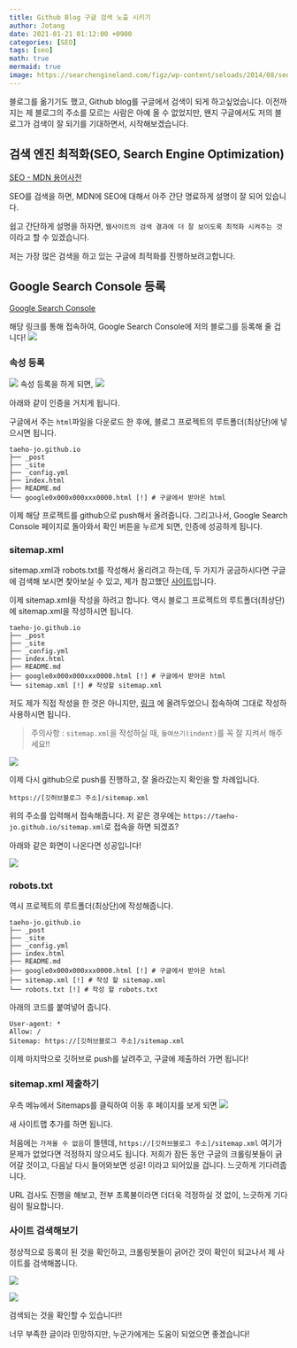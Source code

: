 ```yaml
---
title: Github Blog 구글 검색 노출 시키기
author: Jotang
date: 2021-01-21 01:12:00 +0900
categories: [SEO]
tags: [seo]
math: true
mermaid: true
image: https://searchengineland.com/figz/wp-content/seloads/2014/08/seo-idea-lightbulbs-ss-1920.jpg
---
```



블로그를 옮기기도 했고, Github blog를 구글에서 검색이 되게 하고싶었습니다. 이전까지는 제 블로그의 주소를 모르는 사람은 아예 올 수 없었지만, 왠지 구글에서도 저의 블로그가 검색이 잘 되기를 기대하면서, 시작해보겠습니다.

## 검색 엔진 최적화(SEO, Search Engine Optimization)

[SEO - MDN 용어사전](https://developer.mozilla.org/ko/docs/Glossary/SEO)

SEO를 검색을 하면, MDN에 SEO에 대해서 아주 간단 명료하게 설명이 잘 되어 있습니다.

쉽고 간단하게 설명을 하자면, `웹사이트의 검색 결과에 더 잘 보이도록 최적화 시켜주는 것` 이라고 할 수 있겠습니다.

저는 가장 많은 검색을 하고 있는 구글에 최적화를 진행하보려고합니다.

## Google Search Console 등록
[Google Search Console](https://search.google.com/search-console/about)

해당 링크를 통해 접속하여, Google Search Console에 저의 블로그를 등록해 줄 겁니다!
![](https://images.velog.io/images/jotang3726/post/f08d4b4a-59a2-4c06-98f1-ddc42188f603/image.png)

### 속성 등록
![](https://images.velog.io/images/jotang3726/post/b56cd94c-d8aa-455c-9c8f-0f4f3f355215/image.png)
속성 등록을 하게 되면, 
![](https://images.velog.io/images/jotang3726/post/d5726b94-fe82-475c-9397-c0003137105d/image.png)

아래와 같이 인증을 거치게 됩니다.

구글에서 주는 `html`파일을 다운로드 한 후에, 블로그 프로젝트의 루트폴더(최상단)에 넣으시면 됩니다.
```
taeho-jo.github.io
├── _post
├── _site
├── _config.yml
├── index.html
├── README.md
└── google0x000x000xxx0000.html [!] # 구글에서 받아온 html
```

이제 해당 프로젝트를 github으로 push해서 올려줍니다.
그리고나서, Google Search Console 페이지로 돌아와서 확인 버튼을 누르게 되면, 인증에 성공하게 됩니다. 

### sitemap.xml
sitemap.xml과 robots.txt를 작성해서 올리려고 하는데, 두 가지가 궁금하시다면 구글에 검색해 보시면 찾아보실 수 있고, 제가 참고했던 [사이트](https://www.ascentkorea.com/what-is-robots-txt-sitemap-xml/)입니다.

이제 sitemap.xml을 작성을 하려고 합니다. 역시 블로그 프로젝트의 루트폴더(최상단)에 sitemap.xml을 작성하시면 됩니다. 

```
taeho-jo.github.io
├── _post
├── _site
├── _config.yml
├── index.html
├── README.md
├── google0x000x000xxx0000.html [!] # 구글에서 받아온 html
└── sitemap.xml [!] # 작성할 sitemap.xml
```

저도 제가 직접 작성을 한 것은 아니지만, [링크](https://carbon.now.sh/?bg=rgba%285%2C5%2C5%2C1%29&t=material&wt=none&l=auto&ds=true&dsyoff=20px&dsblur=68px&wc=true&wa=true&pv=56px&ph=56px&ln=false&fl=1&fm=Hack&fs=14px&lh=133%25&si=false&es=2x&wm=false&code=---%250Alayout%253A%2520null%250A---%250A%253C%253Fxml%2520version%253D%25221.0%2522%2520encoding%253D%2522UTF-8%2522%253F%253E%250A%253Curlset%2520xmlns%253Axsi%253D%2522http%253A%252F%252Fwww.w3.org%252F2001%252FXMLSchema-instance%2522%2520xsi%253AschemaLocation%253D%2522http%253A%252F%252Fwww.sitemaps.org%252Fschemas%252Fsitemap%252F0.9%2520http%253A%252F%252Fwww.sitemaps.org%252Fschemas%252Fsitemap%252F0.9%252Fsitemap.xsd%2522%2520xmlns%253D%2522http%253A%252F%252Fwww.sitemaps.org%252Fschemas%252Fsitemap%252F0.9%2522%253E%250A%2520%2520%257B%2525%2520for%2520post%2520in%2520site.posts%2520%2525%257D%250A%2520%2520%2520%2520%253Curl%253E%250A%2520%2520%2520%2520%2520%2520%253Cloc%253E%257B%257B%2520site.url%2520%257D%257D%257B%257B%2520post.url%2520%257D%257D%253C%252Floc%253E%250A%2520%2520%2520%2520%2520%2520%257B%2525%2520if%2520post.last_modified_at%2520%253D%253D%2520null%2520%2525%257D%250A%2520%2520%2520%2520%2520%2520%2520%2520%253Clastmod%253E%257B%257B%2520post.date%2520%257C%2520date_to_xmlschema%2520%257D%257D%253C%252Flastmod%253E%250A%2520%2520%2520%2520%2520%2520%257B%2525%2520else%2520%2525%257D%250A%2520%2520%2520%2520%2520%2520%2520%2520%253Clastmod%253E%257B%257B%2520post.last_modified_at%2520%257C%2520date_to_xmlschema%2520%257D%257D%253C%252Flastmod%253E%250A%2520%2520%2520%2520%2520%2520%257B%2525%2520endif%2520%2525%257D%250A%250A%2520%2520%2520%2520%2520%2520%257B%2525%2520if%2520post.sitemap.changefreq%2520%253D%253D%2520null%2520%2525%257D%250A%2520%2520%2520%2520%2520%2520%2520%2520%253Cchangefreq%253Eweekly%253C%252Fchangefreq%253E%250A%2520%2520%2520%2520%2520%2520%257B%2525%2520else%2520%2525%257D%250A%2520%2520%2520%2520%2520%2520%2520%2520%253Cchangefreq%253E%257B%257B%2520post.sitemap.changefreq%2520%257D%257D%253C%252Fchangefreq%253E%250A%2520%2520%2520%2520%2520%2520%257B%2525%2520endif%2520%2525%257D%250A%250A%2520%2520%2520%2520%2520%2520%257B%2525%2520if%2520post.sitemap.priority%2520%253D%253D%2520null%2520%2525%257D%250A%2520%2520%2520%2520%2520%2520%2520%2520%253Cpriority%253E0.5%253C%252Fpriority%253E%250A%2520%2520%2520%2520%2520%2520%257B%2525%2520else%2520%2525%257D%250A%2520%2520%2520%2520%2520%2520%2520%2520%253Cpriority%253E%257B%257B%2520post.sitemap.priority%2520%257D%257D%253C%252Fpriority%253E%250A%2520%2520%2520%2520%2520%2520%257B%2525%2520endif%2520%2525%257D%250A%2520%2520%2520%2520%253C%252Furl%253E%250A%2520%2520%257B%2525%2520endfor%2520%2525%257D%250A%253C%252Furlset%253E)
에 올려두었으니 접속하여 그대로 작성하 사용하시면 됩니다.

> 주의사항 :  `sitemap.xml`을 작성하실 때, `들여쓰기(indent)`를 꼭 잘 지켜서 해주세요!! 


![](https://images.velog.io/images/jotang3726/post/be0bd478-0538-438b-a670-3365092fc259/image.png)



이제 다시 github으로 push를 진행하고, 잘 올라갔는지 확인을 할 차례입니다.
```
https://[깃허브블로그 주소]/sitemap.xml
```
위의 주소를 입력해서 접속해줍니다. 저 같은 경우에는 `https://taeho-jo.github.io/sitemap.xml`로 접속을 하면 되겠죠?

아래와 같은 화면이 나온다면 성공입니다!

![](https://images.velog.io/images/jotang3726/post/a4b9f501-cb34-473b-a5ef-25ad54701086/image.png)

### robots.txt
역시 프로젝트의 루트폴더(최상단)에 작성해줍니다.

```
taeho-jo.github.io
├── _post
├── _site
├── _config.yml
├── index.html
├── README.md
├── google0x000x000xxx0000.html [!] # 구글에서 받아온 html
├── sitemap.xml [!] # 작성 할 sitemap.xml
└── robots.txt [!] # 작성 할 robots.txt
```

아래의 코드를 붙여넣어 줍니다.
```
User-agent: *
Allow: /
Sitemap: https://[깃허브블로그 주소]/sitemap.xml
```

이제 마지막으로 깃허브로 push를 날려주고, 구글에 제출하러 가면 됩니다!

### sitemap.xml 제출하기
우측 메뉴에서 Sitemaps를 클릭하여 이동 후 페이지를 보게 되면
![](https://images.velog.io/images/jotang3726/post/c8654520-25a3-4a57-b84b-1722bad40896/image.png)

새 사이트맵 추가를 하면 됩니다.

처음에는 `가져올 수 없음`이 뜰텐데, `https://[깃허브블로그 주소]/sitemap.xml` 여기가 문제가 없었다면 걱정하지 않으셔도 됩니다. 저희가 잠든 동안 구글의 크롤링봇들이 긁어갈 것이고, 다음날 다시 들어와보면 성공! 이라고 되어있을 겁니다. 느긋하게 기다려줍니다.

URL 검사도 진행을 해보고, 전부 초록불이라면 더더욱 걱정하실 것 없이, 느긋하게 기다림이 필요합니다.

### 사이트 검색해보기
정상적으로 등록이 된 것을 확인하고, 크롤링봇들이 긁어간 것이 확인이 되고나서 제 사이트를 검색해봅니다.

![](https://images.velog.io/images/jotang3726/post/f109866e-9e50-49fe-8037-7dff734af6af/image.png)

![](https://images.velog.io/images/jotang3726/post/278ef57d-f38d-42c7-bc2d-3802dfd12f46/image.png)

검색되는 것을 확인할 수 있습니다!!

너무 부족한 글이라 민망하지만, 누군가에게는 도움이 되었으면 좋겠습니다!
